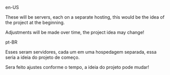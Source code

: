 
en-US

These will be servers, each on a separate hosting, this would be the idea of ​​the project at the beginning.

Adjustments will be made over time, the project idea may change!

pt-BR

Esses seram servidores, cada um em uma hospedagem separada, essa seria a ideia do projeto de começo.

Sera feito ajustes conforme o tempo, a ideia do projeto pode mudar!

